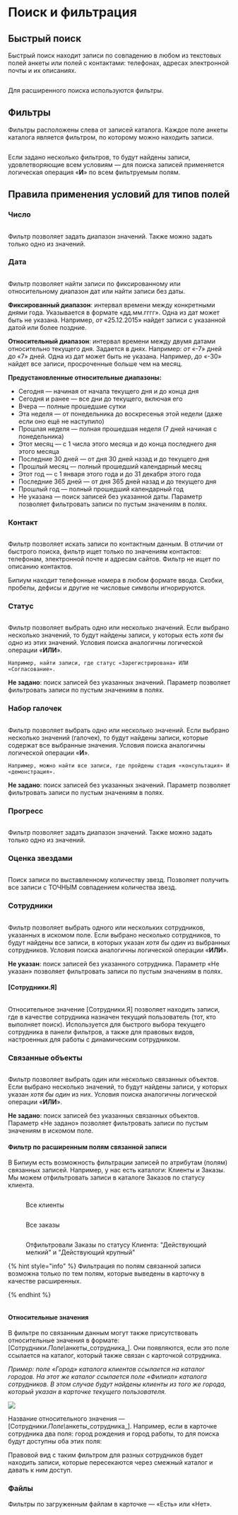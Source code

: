 # Поиск и фильтрация

## Быстрый поиск

Быстрый поиск находит записи по совпадению в любом из текстовых полей анкеты или полей с контактами: телефонах, адресах электронной почты и их описаниях.

<figure><img src=".gitbook/assets/3. Быстрый поиск.png" alt=""><figcaption></figcaption></figure>

Для расширенного поиска используются фильтры.

## Фильтры

Фильтры расположены слева от записей каталога. Каждое поле анкеты каталога является фильтром, по которому можно находить записи.

<figure><img src=".gitbook/assets/Фильтры.jpg" alt=""><figcaption></figcaption></figure>

Если задано несколько фильтров, то будут найдены записи, удовлетворяющие всем условиям — для поиска записей применяется логическая операция «**И**» по всем фильтруемым полям.

## Правила применения условий для типов полей

### Число

<figure><img src=".gitbook/assets/3. Число.png" alt=""><figcaption></figcaption></figure>

Фильтр позволяет задать диапазон значений. Также можно задать только одно из значений.

### Дата

<figure><img src=".gitbook/assets/3. Дата.png" alt=""><figcaption></figcaption></figure>

Фильтр позволяет найти записи по фиксированному или относительному диапазон дат или найти записи без даты.

**Фиксированный диапазон**: интервал времени между конкретными днями года. Указывается в формате «дд.мм.гггг». Одна из дат может быть не указана. Например, _от_ «25.12.2015» найдет записи с указанной датой или более поздние.

**Относительный диапазон**: интервал времени между двумя датами относительно текущего дня. Задается в днях. Например: _от_ «-7» дней _до_ «7» дней. Одна из дат может быть не указана. Например, _до_ «-30» найдет все записи, просроченные больше чем на месяц.

**Предустановленные относительные диапазоны:**

* Сегодня — начиная от начала текущего дня и до конца дня
* Сегодня и ранее — все дни до текущего, включая его
* Вчера — полные прошедшие сутки
* Эта неделя — от понедельника до воскресенья этой недели (даже если оно ещё не наступило)
* Прошлая неделя — полная прошедшая неделя (7 дней начиная с понедельника)
* Этот месяц — с 1 числа этого месяца и до конца последнего дня этого месяца
* Последние 30 дней — от дня 30 дней назад и до текущего дня
* Прошлый месяц — полный прошедший календарный месяц
* Этот год —  с 1 января этого года и до 31 декабря этого года
* Последние 365 дней — от дня 365 дней назад и до текущего дня
* Прошлый год — полный прошедший календарный год
* Не указана — поиск записей без указанной даты. Параметр позволяет фильтровать записи по пустым значениям в полях.

### Контакт

<figure><img src=".gitbook/assets/3. Телефон.png" alt=""><figcaption></figcaption></figure>

Фильтр позволяет искать записи по контактным данным. В отличии от быстрого поиска, фильтр ищет только по значениям контактов: телефонам, электронной почте и адресам сайтов. Фильтр не ищет по описанию контактов.

Бипиум находит телефонные номера в любом формате ввода. Скобки, пробелы, дефисы и другие не числовые символы игнорируются.

### Статус

<figure><img src=".gitbook/assets/Снимок экрана 2022-12-29 163607.png" alt=""><figcaption></figcaption></figure>

Фильтр позволяет выбрать одно или несколько значений. Если выбрано несколько значений, то будут найдены записи, у которых есть _хотя бы одно_ из этих значений. Условия поиска аналогичны логической операции «**ИЛИ**».

`Например, найти записи, где статус «Зарегистрирована» ИЛИ «Согласование».`

**Не задано**: поиск записей без указанных значений. Параметр позволяет фильтровать записи по пустым значениям в полях.

### Набор галочек

<figure><img src=".gitbook/assets/3. Набор галочек.png" alt=""><figcaption></figcaption></figure>

Фильтр позволяет выбрать одно или несколько значений. Если выбрано несколько значений (галочек), то будут найдены записи, которые содержат все выбранные значения. Условия поиска аналогичны логической операции «**И**».

`Например, можно найти все записи, где пройдены стадия «консультация» И «демонстрация».`

**Не задано**: поиск записей без указанных значений. Параметр позволяет фильтровать записи по пустым значениям в полях.

### Прогресс

<figure><img src=".gitbook/assets/3. Прогресс.png" alt=""><figcaption></figcaption></figure>

Фильтр позволяет задать диапазон значений. Также можно задать только одно из значений.

### Оценка звездами

<figure><img src=".gitbook/assets/3. Оценка звездами.png" alt=""><figcaption></figcaption></figure>

Поиск записи по выставленному количеству звезд. Позволяет получить все записи с ТОЧНЫМ совпадением количества звезд.

### Сотрудники

<figure><img src=".gitbook/assets/Снимок экрана 2022-12-29 164656.png" alt=""><figcaption></figcaption></figure>

Фильтр позволяет выбрать одного или нескольких сотрудников, указанных в искомом поле. Если выбрано несколько сотрудников, то будут найдены все записи, в которых указан _хотя бы один_ из выбранных сотрудников. Условия поиска аналогичны логической операции «**ИЛИ**».

**Не указан**: поиск записей без указанного сотрудника. Параметр «Не указан» позволяет фильтровать записи по пустым значениям в полях.

#### \[Сотрудники.Я]

<figure><img src=".gitbook/assets/3. Сотрудник.png" alt=""><figcaption></figcaption></figure>

Относительное значение \[Сотрудники.Я] позволяет находить записи, где в качестве сотрудника назначен текущий пользователь (тот, кто выполняет поиск). Используется для быстрого выбора текущего сотрудника в панели фильтров, а также для правовых видов, настроенных для работы с динамическим сотрудником.

### Связанные объекты

<figure><img src=".gitbook/assets/3. Связанный каталог.png" alt=""><figcaption></figcaption></figure>

Фильтр позволяет выбрать один или несколько связанных объектов. Если выбрано несколько значений, то будут найдены записи, у которых указан _хотя бы один_ из них. Условия поиска аналогичны логической операции «**ИЛИ**».

**Не задано**: поиск записей без указанных связанных объектов. Параметр «Не задано» позволяет фильтровать записи по пустым значениям в искомом поле.

#### Фильтр по расширенным полям связанной записи

В Бипиум есть возможность фильтрации записей по атрибутам (полям) связанных записей. Например, у нас есть каталоги: Клиенты и Заказы. Мы можем отфильтровать записи в каталоге Заказов по статусу клиента.

<figure><img src=".gitbook/assets/Клиенты.png" alt=""><figcaption><p>Все клиенты</p></figcaption></figure>

<figure><img src=".gitbook/assets/Все заказы.png" alt=""><figcaption><p>Все заказы</p></figcaption></figure>

<figure><img src=".gitbook/assets/Заказы действующих клиентов.png" alt=""><figcaption><p>Отфильтровали Заказы по статусу Клиента: "Действующий мелкий" и "Действующий крупный"</p></figcaption></figure>

{% hint style="info" %}
Фильтрация по полям связанной записи возможна только по тем полям, которые выведены в карточку в качестве расширенных.&#x20;


{% endhint %}

<figure><img src=".gitbook/assets/Расширенные поля.jpg" alt=""><figcaption></figcaption></figure>

#### Относительные значения

В фильтре по связанным данным могут также присутствовать относительные значения в формате: \[Сотрудники._Поле\\_&#x430;нкеты\_сотрудника\_]. Они появляются, если это поле ссылается на каталог, который также связан с карточкой сотрудника.

_Пример: поле «Город» каталога клиентов ссылается на каталог городов. На этот же каталог ссылается поле «Филиал» каталога сотрудников. В этом случае будут найдены клиенты из того же города, который указан в карточке текущего пользователя._

![](.gitbook/assets/filter-likeme.png)

Название относительного значения — \[Сотрудники._Поле\\_&#x430;нкеты\_сотрудника\_]. Например, если в карточке сотрудника два поля: город рождения и город работы, то для поиска будут доступны оба этих поля:

Правовой вид с таким фильтром для разных сотрудников будет находить записи, которые пересекаются через смежный каталог и давать к ним доступ.

### Файлы

Фильтры по загруженным файлам в карточке — «Есть» или «Нет».
